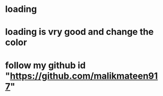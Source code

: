 # loading
# loading is vry good and change the color
# follow my github id "https://github.com/malikmateen917"

